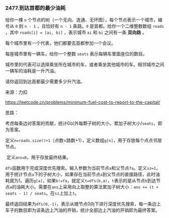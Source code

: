 ### 2477.到达首都的最少油耗

给你一棵 `n` 个节点的树（一个无向、连通、无环图），每个节点表示一个城市，编号从 `0` 到 `n - 1` ，且恰好有 `n - 1` 条路。`0` 是首都。给你一个二维整数数组 `roads` ，其中 `roads[i] = [ai, bi]` ，表示城市 `ai` 和 `bi` 之间有一条 **双向路** 。

每个城市里有一个代表，他们都要去首都参加一个会议。

每座城市里有一辆车。给你一个整数 `seats` 表示每辆车里面座位的数目。

城市里的代表可以选择乘坐所在城市的车，或者乘坐其他城市的车。相邻城市之间一辆车的油耗是一升汽油。

请你返回到达首都最少需要多少升汽油。

来源：力扣

https://leetcode.cn/problems/minimum-fuel-cost-to-report-to-the-capital/



思路：

​		考虑每条边对答案的贡献，统计0以外每颗子树的大小，累加子树大小/`seats`，即为答案。	

​		定义`n=roads.size()+1`（点数=路数+1），定义数组`g[n]`，用于存放每个点点邻居节点。

​		定义`ans=0`，用于存放最终结果。

​		`dfs`函数用于完成深度优先搜索。输入参数为当前节点`a`和父节点`fa`。定义`sz=1`，用于统计节点`a`下的子树大小，如果存在当前节点`a`到父节点的直接路径，此时油耗就为1。遍历`g[a]`，如果`b!=fa`，就定义`t=dfs(b,a)`，`t`表示的是从节点`b`到达节点`a`的油耗大小。需要在`ans`上采用向上取整的算法累加子树大小：`ans += (t + seats - 1) / seats`。在`sz`上加上`t`。

​		最终返回结果为`dfs(0,-1)`，表示从根节点0向下进行深度优先搜索，每一条边上车子的数目即为该条边上汽油的开销，统计全部边上汽油的开销即为最终答案。

